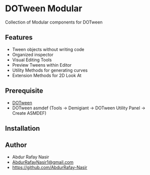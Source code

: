 
# DOTween Modular
Collection of Modular components for DOTween

## Features
- Tween objects without writing code
- Organized inspector
- Visual Editing Tools
- Preview Tweens within Editor
- Utility Methods for generating curves
- Extension Methods for 2D Look At

## Prerequisite
- [DOTween](https://assetstore.unity.com/packages/tools/animation/dotween-hotween-v2-27676)
- DOTween asmdef 
(Tools -> Demigiant -> DOTween Utility Panel -> Create ASMDEF)

## Installation


## Author
- Abdur Rafay Nasir
- AbdurRafayNasir1@gmail.com
- https://github.com/AbdurRafay-Nasir
